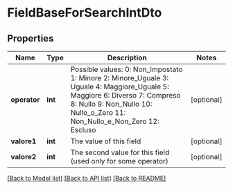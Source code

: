 # FieldBaseForSearchIntDto

## Properties
Name | Type | Description | Notes
------------ | ------------- | ------------- | -------------
**operator** | **int** | Possible values:  0: Non_Impostato  1: Minore  2: Minore_Uguale  3: Uguale  4: Maggiore_Uguale  5: Maggiore  6: Diverso  7: Compreso  8: Nullo  9: Non_Nullo  10: Nullo_o_Zero  11: Non_Nullo_e_Non_Zero  12: Escluso | [optional] 
**valore1** | **int** | The value of this field | [optional] 
**valore2** | **int** | The second value for this field (used only for some operator) | [optional] 

[[Back to Model list]](../README.md#documentation-for-models) [[Back to API list]](../README.md#documentation-for-api-endpoints) [[Back to README]](../README.md)



